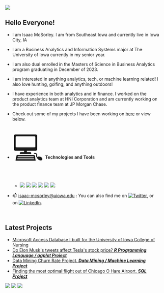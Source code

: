 ![](https://acegif.com/wp-content/uploads/2021/4fh5wi/welcome-16.gif)


## Hello Everyone! 
- I am Isaac McSorley. I am from Southeast Iowa and currently live in Iowa City, IA
- I am a Business Analytics and Information Systems major at The University of Iowa currently in my senior year.
- I am also dual enrolled in the Masters of Science in Business Analytics program graduating in December of 2023.
- I am interested in anything analytics, tech, or machine learning related! I also love hunting, golfing, and anything outdoors!
- I have experience in both analytics and in finance. I worked on the product analytics team at HNI Corporation and am currently working on the product finance team at JP Morgan Chase.        
- Check out some of my projects I have been working on [here](https://github.com/immcsorley?tab=repositories) or view below.
- <span style = 'font-size:100px; '>&#128187;</span> <b> Technologies and Tools </b>
  - ![](https://img.shields.io/badge/Code-SQL-informational?style=flat&logo=<LOGO_NAME>&logoColor=white&color=2bbc8a)
![](https://img.shields.io/badge/Code-Python-informational?style=flat&logo=<LOGO_NAME>&logoColor=white&color=2bbc8a)
![](https://img.shields.io/badge/Code-R-informational?style=flat&logo=<LOGO_NAME>&logoColor=white&color=2bbc8a)
![](https://img.shields.io/badge/Tools-Excel-informational?style=flat&logo=<LOGO_NAME>&logoColor=white&color=2bbc8a)
![](https://img.shields.io/badge/Tools-OracleBI-informational?style=flat&logo=<LOGO_NAME>&logoColor=white&color=2bbc8a)
![](https://img.shields.io/badge/Tools-SalesForce-informational?style=flat&logo=<LOGO_NAME>&logoColor=white&color=2bbc8a)

- 📫 isaac-mcsorley@uiowa.edu : You can also find me on [![Twitter][1.2]][1], or on [![LinkedIn][2.2]][2].

<!-- Icons -->

[1.2]: http://i.imgur.com/wWzX9uB.png (twitter icon without padding)
[2.2]: https://raw.githubusercontent.com/MartinHeinz/MartinHeinz/master/linkedin-3-16.png (LinkedIn icon without padding)

<!-- Links to your social media accounts -->

[1]: https://twitter.com/isaacmcsorley
[2]: https://www.linkedin.com/in/isaac-mcsorley-64640a186/
<br/>
## Latest Projects
- [Microsoft Access Database I built for the University of Iowa College of Nursing](https://github.com/immcsorley/DatabaseProject)
- [Do Elon Musk's tweets affect Tesla's stock price? ***R Programming Language / ggplot Project***](https://github.com/immcsorley/ElonProject)
- [Data Mining Churn Rate Project. ***Data Mining / Machine Learning Project***](https://github.com/immcsorley/ChurnRateProject)
- [Finding the most optimal flight out of Chicago O Hare Airport. ***SQL Project***](https://github.com/immcsorley/ChicagoO-Hare)

![](https://media2.giphy.com/media/xT9C25UNTwfZuk85WP/200.gif) ![](https://media4.giphy.com/media/3oKIPEqDGUULpEU0aQ/200.gif) ![](https://media1.giphy.com/media/IwAZ6dvvvaTtdI8SD5/200.gif)




<!---
immcsorley/immcsorley is a ✨ special ✨ repository because its `README.md` (this file) appears on your GitHub profile.
You can click the Preview link to take a look at your changes.
--->
